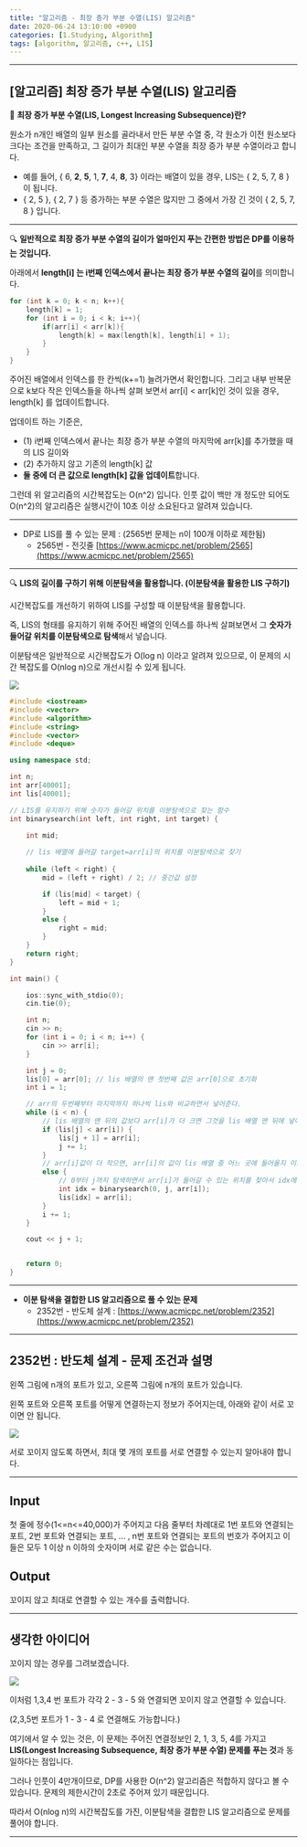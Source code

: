 ```yaml
---
title: "알고리즘 - 최장 증가 부분 수열(LIS) 알고리즘"
date: 2020-06-24 13:10:00 +0900
categories: [1.Studying, Algorithm]
tags: [algorithm, 알고리즘, c++, LIS]
---
```




------

## **[알고리즘] 최장 증가 부분 수열(LIS) 알고리즘**

📌 **최장 증가 부분 수열(LIS, Longest Increasing Subsequence)란?**

원소가 n개인 배열의 일부 원소를 골라내서 만든 부분 수열 중, 각 원소가 이전 원소보다 크다는 조건을 만족하고, 그 길이가 최대인 부분 수열을 최장 증가 부분 수열이라고 합니다.

* 예를 들어, { 6, **2**, **5**, 1, **7**, 4, **8**, 3} 이라는 배열이 있을 경우, LIS는 { 2, 5, 7, 8 } 이 됩니다.
* { 2, 5 }, { 2, 7 } 등 증가하는 부분 수열은 많지만 그 중에서 가장 긴 것이 { 2, 5, 7, 8 } 입니다.

------

🔍 **일반적으로 최장 증가 부분 수열의 길이가 얼마인지 푸는 간편한 방법은 DP를 이용하는 것입니다.**

아래에서 **length[i] 는 i번째 인덱스에서 끝나는 최장 증가 부분 수열의 길이**를 의미합니다.

```c++
for (int k = 0; k < n; k++){
	length[k] = 1;
    for (int i = 0; i < k; i++){
        if(arr[i] < arr[k]){
            length[k] = max(length[k], length[i] + 1);
        }        
    }
}
```

주어진 배열에서 인덱스를 한 칸씩(k+=1) 늘려가면서 확인합니다. 그리고 내부 반복문으로 k보다 작은 인덱스들을  하나씩 살펴 보면서 arr[i] < arr[k]인 것이 있을 경우, length[k] 를 업데이트합니다.

업데이트 하는 기준은,

* (1) i번째 인덱스에서 끝나는 최장 증가 부분 수열의 마지막에 arr[k]를 추가했을 때의 LIS 길이와
* (2) 추가하지 않고 기존의 length[k] 값
* **둘 중에 더 큰 값으로 length[k] 값을 업데이트**합니다. 

그런데 위 알고리즘의 시간복잡도는 O(n^2) 입니다. 인풋 값이 백만 개 정도만 되어도 O(n^2)의 알고리즘은 실행시간이 10초 이상 소요된다고 알려져 있습니다.

------

* DP로 LIS를 풀 수 있는 문제 : (2565번 문제는 n이 100개 이하로 제한됨)
  * 2565번 - 전깃줄 [https://www.acmicpc.net/problem/2565](https://www.acmicpc.net/problem/2565)

------

🔍 **LIS의 길이를 구하기 위해 이분탐색을 활용합니다. (이분탐색을 활용한 LIS 구하기)**

시간복잡도를 개선하기 위하여 LIS를 구성할 때 이분탐색을 활용합니다.

즉, LIS의 형태를 유지하기 위해 주어진 배열의 인덱스를 하나씩 살펴보면서 그 **숫자가 들어갈 위치를 이분탐색으로 탐색**해서 넣습니다.

이분탐색은 일반적으로 시간복잡도가 O(log n) 이라고 알려져 있으므로, 이 문제의 시간 복잡도를 O(nlog n)으로 개선시킬 수 있게 됩니다.

![](https://i.imgur.com/EBt8tWF.png)

```c++
#include <iostream>
#include <vector>
#include <algorithm>
#include <string>
#include <vector>
#include <deque>

using namespace std;

int n;
int arr[40001];
int lis[40001];

// LIS를 유지하기 위해 숫자가 들어갈 위치를 이분탐색으로 찾는 함수
int binarysearch(int left, int right, int target) {

	int mid;
    
    // lis 배열에 들어갈 target=arr[i]의 위치를 이분탐색으로 찾기
    
	while (left < right) {
		mid = (left + right) / 2; // 중간값 설정

		if (lis[mid] < target) { 
			left = mid + 1;
		}
		else {
			right = mid;
		}
	}
	return right;
}

int main() {

	ios::sync_with_stdio(0);
	cin.tie(0);

	int n;
	cin >> n;
	for (int i = 0; i < n; i++) {
		cin >> arr[i];
	}

	int j = 0;
	lis[0] = arr[0]; // lis 배열의 맨 첫번째 값은 arr[0]으로 초기화
	int i = 1;

	// arr의 두번째부터 마지막까지 하나씩 lis와 비교하면서 넣어준다.
	while (i < n) {
		// lis 배열의 맨 뒤의 값보다 arr[i]가 더 크면 그것을 lis 배열 맨 뒤에 넣어준다.
		if (lis[j] < arr[i]) {
			lis[j + 1] = arr[i];
			j += 1;
		}
		// arr[i]값이 더 작으면, arr[i]의 값이 lis 배열 중 어느 곳에 들어올지 이분탐색한다.
		else {
            // 0부터 j까지 탐색하면서 arr[i]가 들어갈 수 있는 위치를 찾아서 idx에 반환
			int idx = binarysearch(0, j, arr[i]);
			lis[idx] = arr[i];
		}
		i += 1;
	}

	cout << j + 1;


	return 0;
}
```



------

* **이분 탐색을 결합한 LIS 알고리즘으로 풀 수 있는 문제**
  * 2352번 - 반도체 설계 : [https://www.acmicpc.net/problem/2352](https://www.acmicpc.net/problem/2352)

---

## **2352번 : 반도체 설계 - 문제 조건과 설명**

왼쪽 그림에 n개의 포트가 있고, 오른쪽 그림에 n개의 포트가 있습니다.

왼쪽 포트와 오른쪽 포트를 어떻게 연결하는지 정보가 주어지는데, 아래와 같이 서로 꼬이면 안 됩니다.

![](https://i.imgur.com/RvmswIP.png)

서로 꼬이지 않도록 하면서, 최대 몇 개의 포트를 서로 연결할 수 있는지 알아내야 합니다.

------




## **Input**

첫 줄에 정수(1<=n<=40,000)가 주어지고 다음 줄부터 차례대로 1번 포트와 연결되는 포트, 2번 포트와 연결되는 포트, ... , n번 포트와 연결되는 포트의 번호가 주어지고 이들은 모두 1 이상 n 이하의 숫자이며 서로 같은 수는 없습니다.

## **Output**

꼬이지 않고 최대로 연결할 수 있는 개수를 출력합니다.

---



## **생각한 아이디어**

꼬이지 않는 경우를 그려보겠습니다.

![](https://i.imgur.com/qtebDLY.png)

이처럼 1,3,4 번 포트가 각각 2 - 3 - 5 와 연결되면 꼬이지 않고 연결할 수 있습니다.

(2,3,5번 포트가 1 - 3 - 4 로 연결해도 가능합니다.)

여기에서 알 수 있는 것은, 이 문제는 주어진 연결정보인 2, 1, 3, 5, 4를 가지고 **LIS(Longest Increasing Subsequence, 최장 증가 부분 수열) 문제를 푸는 것**과 동일하다는 점입니다.

그러나 인풋이 4만개이므로, DP를 사용한 O(n^2) 알고리즘은 적합하지 않다고 볼 수 있습니다. 문제의 제한시간이 2초로 주어져 있기 때문입니다.

따라서 O(nlog n)의 시간복잡도를 가진, 이분탐색을 결합한 LIS 알고리즘으로 문제를 풀어야 합니다.

------

